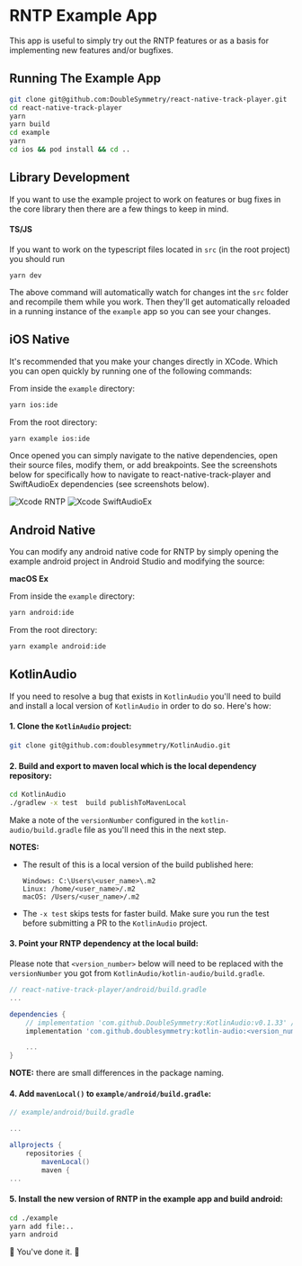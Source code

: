# RNTP Example App

This app is useful to simply try out the RNTP features or as a basis for
implementing new features and/or bugfixes.

## Running The Example App

```sh
git clone git@github.com:DoubleSymmetry/react-native-track-player.git
cd react-native-track-player
yarn
yarn build
cd example
yarn
cd ios && pod install && cd ..
```

## Library Development

If you want to use the example project to work on features or bug fixes in
the core library then there are a few things to keep in mind.

#### TS/JS

If you want to work on the typescript files located in `src` (in the root
project) you should run

```
yarn dev
```

The above command will automatically watch for changes int the `src` folder
and recompile them while you work. Then they'll get automatically reloaded
in a running instance of the `example` app so you can see your changes.

## iOS Native

It's recommended that you make your changes directly in XCode. Which you can
open quickly by running one of the following commands:

From inside the `example` directory:

```sh
yarn ios:ide
```

From the root directory:

```sh
yarn example ios:ide
```

Once opened you can simply navigate to the native dependencies, open their
source files, modify them, or add breakpoints. See the screenshots below for
specifically how to navigate to react-native-track-player and SwiftAudioEx
dependencies (see screenshots below).

![Xcode RNTP](https://react-native-track-player.js.org/img/debugging/debug-ios-rntp.png)
![Xcode SwiftAudioEx](https://react-native-track-player.js.org/img/debugging/debug-ios-swift-audio-ex.png)

## Android Native

You can modify any android native code for RNTP by simply opening the example
android project in Android Studio and modifying the source:

**macOS Ex**

From inside the `example` directory:

```sh
yarn android:ide
```

From the root directory:

```sh
yarn example android:ide
```

## KotlinAudio

If you need to resolve a bug that exists in `KotlinAudio` you'll need to build
and install a local version of `KotlinAudio` in order to do so. Here's how:

#### 1. Clone the `KotlinAudio` project:

```sh
git clone git@github.com:doublesymmetry/KotlinAudio.git
```

#### 2. Build and export to maven local which is the local dependency repository:

```sh
cd KotlinAudio
./gradlew -x test  build publishToMavenLocal
```

Make a note of the `versionNumber` configured in the `kotlin-audio/build.gradle`
file as you'll need this in the next step.

**NOTES:**
- The result of this is a local version of the build published here:

  ```
  Windows: C:\Users\<user_name>\.m2
  Linux: /home/<user_name>/.m2
  macOS: /Users/<user_name>/.m2
  ```
- The `-x test` skips tests for faster build. Make sure you run the test
  before submitting a PR to the `KotlinAudio` project.

#### 3. Point your RNTP dependency at the local build:

Please note that `<version_number>` below will need to be replaced with the
`versionNumber` you got from `KotlinAudio/kotlin-audio/build.gradle`.

```groovy
// react-native-track-player/android/build.gradle
...

dependencies {
    // implementation 'com.github.DoubleSymmetry:KotlinAudio:v0.1.33' // this is remote
    implementation 'com.github.doublesymmetry:kotlin-audio:<version_number>' // this is local

    ...
}
```

**NOTE:** there are small differences in the package naming.

#### 4. Add `mavenLocal()` to `example/android/build.gradle`:

```groovy
// example/android/build.gradle

...

allprojects {
    repositories {
        mavenLocal()
        maven {
...
```


#### 5. Install the new version of RNTP in the example app and build android:

```sh
cd ./example
yarn add file:..
yarn android
```

:confetti_ball: You've done it. :confetti_ball:
